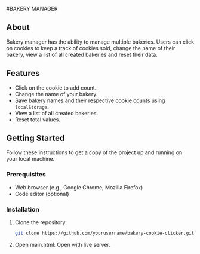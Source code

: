 #BAKERY MANAGER
## About

Bakery manager has the ability to manage multiple bakeries. Users can click on cookies to keep a track of cookies sold, change the name of their bakery, view a list of all created bakeries and reset their data.

## Features

- Click on the cookie to add count.
- Change the name of your bakery.
- Save bakery names and their respective cookie counts using `localStorage`.
- View a list of all created bakeries.
- Reset total values.

## Getting Started

Follow these instructions to get a copy of the project up and running on your local machine.

### Prerequisites

- Web browser (e.g., Google Chrome, Mozilla Firefox)
- Code editor (optional)

### Installation

1. Clone the repository:

   ```bash
   git clone https://github.com/yourusername/bakery-cookie-clicker.git

2. Open main.html:
    Open with live server.
   
